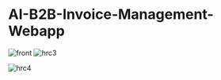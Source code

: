 # AI-B2B-Invoice-Management-Webapp

![front](https://github.com/AnirbanBall/AI-B2B-Invoice-Management-Webapp/assets/72156677/679b8876-7190-4e4f-92f4-cad47135bf98)
![hrc3](https://github.com/AnirbanBall/AI-B2B-Invoice-Management-Webapp/assets/72156677/e17df7f3-0282-4360-9c3e-01b42ea9b7b2)

![hrc4](https://github.com/AnirbanBall/AI-B2B-Invoice-Management-Webapp/assets/72156677/9ece236f-3e9c-4a51-b0a5-2f4e6c6199fa)
